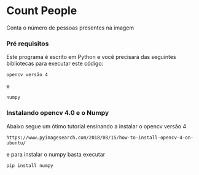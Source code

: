 # Count People

Conta o número de pessoas presentes na imagem


### Pré requisitos

Este programa é escrito em Python e você precisará das seguintes bibliotecas
para executar este código:

```
opencv versão 4
```
e

```
numpy
```


### Instalando opencv 4.0 e o Numpy

Abaixo segue um ótimo tutorial ensinando a instalar o opencv versão 4

```
https://www.pyimagesearch.com/2018/08/15/how-to-install-opencv-4-on-ubuntu/
```

e para instalar o numpy basta executar
```
pip install numpy
```


